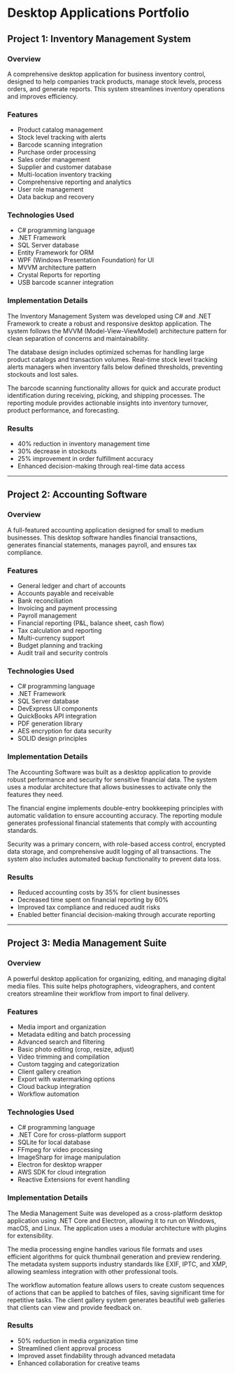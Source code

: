 # Desktop Applications Portfolio

## Project 1: Inventory Management System

### Overview
A comprehensive desktop application for business inventory control, designed to help companies track products, manage stock levels, process orders, and generate reports. This system streamlines inventory operations and improves efficiency.

### Features
- Product catalog management
- Stock level tracking with alerts
- Barcode scanning integration
- Purchase order processing
- Sales order management
- Supplier and customer database
- Multi-location inventory tracking
- Comprehensive reporting and analytics
- User role management
- Data backup and recovery

### Technologies Used
- C# programming language
- .NET Framework
- SQL Server database
- Entity Framework for ORM
- WPF (Windows Presentation Foundation) for UI
- MVVM architecture pattern
- Crystal Reports for reporting
- USB barcode scanner integration

### Implementation Details
The Inventory Management System was developed using C# and .NET Framework to create a robust and responsive desktop application. The system follows the MVVM (Model-View-ViewModel) architecture pattern for clean separation of concerns and maintainability.

The database design includes optimized schemas for handling large product catalogs and transaction volumes. Real-time stock level tracking alerts managers when inventory falls below defined thresholds, preventing stockouts and lost sales.

The barcode scanning functionality allows for quick and accurate product identification during receiving, picking, and shipping processes. The reporting module provides actionable insights into inventory turnover, product performance, and forecasting.

### Results
- 40% reduction in inventory management time
- 30% decrease in stockouts
- 25% improvement in order fulfillment accuracy
- Enhanced decision-making through real-time data access

---

## Project 2: Accounting Software

### Overview
A full-featured accounting application designed for small to medium businesses. This desktop software handles financial transactions, generates financial statements, manages payroll, and ensures tax compliance.

### Features
- General ledger and chart of accounts
- Accounts payable and receivable
- Bank reconciliation
- Invoicing and payment processing
- Payroll management
- Financial reporting (P&L, balance sheet, cash flow)
- Tax calculation and reporting
- Multi-currency support
- Budget planning and tracking
- Audit trail and security controls

### Technologies Used
- C# programming language
- .NET Framework
- SQL Server database
- DevExpress UI components
- QuickBooks API integration
- PDF generation library
- AES encryption for data security
- SOLID design principles

### Implementation Details
The Accounting Software was built as a desktop application to provide robust performance and security for sensitive financial data. The system uses a modular architecture that allows businesses to activate only the features they need.

The financial engine implements double-entry bookkeeping principles with automatic validation to ensure accounting accuracy. The reporting module generates professional financial statements that comply with accounting standards.

Security was a primary concern, with role-based access control, encrypted data storage, and comprehensive audit logging of all transactions. The system also includes automated backup functionality to prevent data loss.

### Results
- Reduced accounting costs by 35% for client businesses
- Decreased time spent on financial reporting by 60%
- Improved tax compliance and reduced audit risks
- Enabled better financial decision-making through accurate reporting

---

## Project 3: Media Management Suite

### Overview
A powerful desktop application for organizing, editing, and managing digital media files. This suite helps photographers, videographers, and content creators streamline their workflow from import to final delivery.

### Features
- Media import and organization
- Metadata editing and batch processing
- Advanced search and filtering
- Basic photo editing (crop, resize, adjust)
- Video trimming and compilation
- Custom tagging and categorization
- Client gallery creation
- Export with watermarking options
- Cloud backup integration
- Workflow automation

### Technologies Used
- C# programming language
- .NET Core for cross-platform support
- SQLite for local database
- FFmpeg for video processing
- ImageSharp for image manipulation
- Electron for desktop wrapper
- AWS SDK for cloud integration
- Reactive Extensions for event handling

### Implementation Details
The Media Management Suite was developed as a cross-platform desktop application using .NET Core and Electron, allowing it to run on Windows, macOS, and Linux. The application uses a modular architecture with plugins for extensibility.

The media processing engine handles various file formats and uses efficient algorithms for quick thumbnail generation and preview rendering. The metadata system supports industry standards like EXIF, IPTC, and XMP, allowing seamless integration with other professional tools.

The workflow automation feature allows users to create custom sequences of actions that can be applied to batches of files, saving significant time for repetitive tasks. The client gallery system generates beautiful web galleries that clients can view and provide feedback on.

### Results
- 50% reduction in media organization time
- Streamlined client approval process
- Improved asset findability through advanced metadata
- Enhanced collaboration for creative teams
